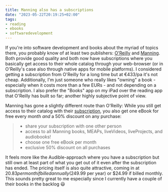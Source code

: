 ```yaml
---
title: Manning also has a subscriptions
date: "2023-05-22T20:19:25+02:00"
tags:
- reading
- ebooks
- softwaredevelopment
---
```


If you're into software development and books about the myriad of topics there, you probably know of at least two publishers: [O'Reilly](https://www.oreilly.com/) and [Manning](https://www.manning.com/). Both provide good quality and both now have subscriptions where you basically get access to their whole catalog through your web-browser (or in O'Reilly's case also through native apps for mobile platforms). I considered getting a subscription from O'Reilly for a long time but at €433/pa it's not cheap. Additionally, I'm just someone who really likes "owning" a book - especially when it costs more than a few EURs - and not depending on a subscription. I also prefer the "Books" app on my iPad over the reading app that O'Reilly has built so far; another highly subjective point of view.

Manning has gone a slightly different route than O'Reilly: While you still get access to their catalog with their [subscription](https://www.manning.com/subscription), you also get one eBook for free every month *and* a 50% discount on any purchase:

> - share your subscription with one other person
> - access to all Manning books, MEAPs, liveVideos, liveProjects, and audiobooks!
> - choose one free eBook per month
> - exclusive 50% discount on all purchases

It feels more like the Audible-approach where you have a subscription but still own at least part of what you get out of it even after the subscription has ended. The pricing itself is also quite attractive, coming in at $20.83 per month if billed annually ($249.99 per year) or $24.99 if billed monthly. This sounds pretty great to me especially since I currently have a couple of their books in the backlog 😃
